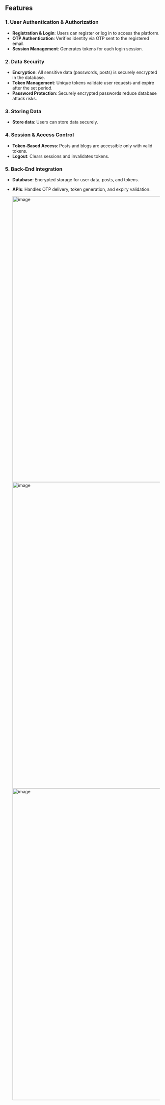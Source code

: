 ## Features

### 1. User Authentication & Authorization
- **Registration & Login**: Users can register or log in to access the platform.  
- **OTP Authentication**: Verifies identity via OTP sent to the registered email.  
- **Session Management**: Generates tokens for each login session.

### 2. Data Security
- **Encryption**: All sensitive data (passwords, posts) is securely encrypted in the database.  
- **Token Management**: Unique tokens validate user requests and expire after the set period.  
- **Password Protection**: Securely encrypted passwords reduce database attack risks.

### 3. Storing Data
- **Store data**: Users can store data securely.  


### 4. Session & Access Control
- **Token-Based Access**: Posts and blogs are accessible only with valid tokens.  
- **Logout**: Clears sessions and invalidates tokens.

### 5. Back-End Integration
- **Database**: Encrypted storage for user data, posts, and tokens.  
- **APIs**: Handles OTP delivery, token generation, and expiry validation.

  <img width="926" alt="image" src="https://github.com/user-attachments/assets/7c42eea9-a582-40fa-990b-a0f601ddcda7" />
  <img width="992" alt="image" src="https://github.com/user-attachments/assets/2ed694c4-dbc8-485b-a0de-abaaceddef25" />
  <img width="1010" alt="image" src="https://github.com/user-attachments/assets/a02bed6a-170c-446a-a219-5e4414d641e2" />




